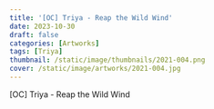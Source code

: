 ```yaml
---
title: '[OC] Triya - Reap the Wild Wind'
date: 2023-10-30
draft: false
categories: [Artworks]
tags: [Triya]
thumbnail: /static/image/thumbnails/2021-004.png
cover: /static/image/artworks/2021-004.jpg
---
```

[OC] Triya - Reap the Wild Wind
